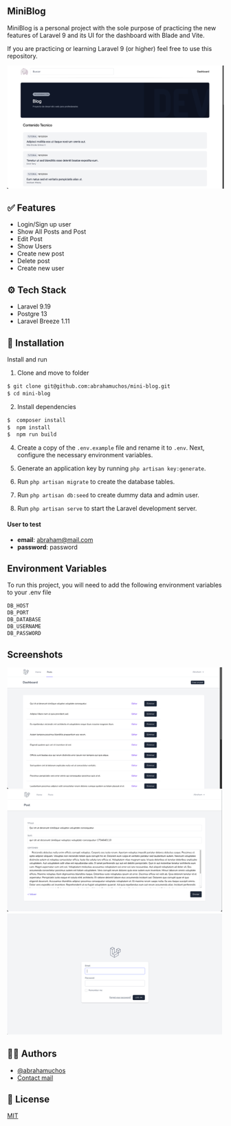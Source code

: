 ## MiniBlog
MiniBlog is a personal project with the sole purpose of practicing the new features of Laravel 9 and its UI for the dashboard with Blade and Vite.

If you are practicing or learning Laravel 9 (or higher) feel free to use this repository.

<img src="/docs/Screen%20Shot%202024-12-19%20at%2016.29.10.png" alt="guest" width="auto"/>


## ✅ Features
- Login/Sign up user
- Show All Posts and Post
- Edit Post
- Show Users
- Create new post
- Delete post
- Create new user

## ⚙️ Tech Stack

- Laravel 9.19
- Postgre 13
- Laravel Breeze 1.11


## 💾 Installation

Install and run

1. Clone and move to folder
```bash
$ git clone git@github.com:abrahamuchos/mini-blog.git
$ cd mini-blog
```

2. Install dependencies
```bash
$  composer install
$  npm install
$  npm run build
```

4. Create a copy of the `.env.example` file and rename it to `.env`. Next, configure the necessary environment variables.

5. Generate an application key by running `php artisan key:generate`.

6. Run `php artisan migrate` to create the database tables.

7. Run `php artisan db:seed` to create dummy data and admin user.
8. Run `php artisan serve` to start the Laravel development server.


#### User to test
* **email**: abraham@mail.com
* **password**: password

## Environment Variables

To run this project, you will need to add the following environment variables to your .env file

```
DB_HOST
DB_PORT
DB_DATABASE
DB_USERNAME
DB_PASSWORD
```

## Screenshots
<img src="/docs/Screen%20Shot%202024-12-19%20at%2016.29.20.png" alt="drawing" width="500px"/>
<img src="/docs/Screen%20Shot%202024-12-19%20at%2016.29.30.png" alt="login" width="500px"/>
<img src="/docs/Screen%20Shot%202024-12-19%20at%2016.29.51.png" alt="edit" width="500px"/>


## 🧑‍💻 Authors

- [@abrahamuchos](https://github.com/abrahamuchos)
- [Contact mail](mailto:j.abraham29@gmail.com)


## 📄 License

[MIT](https://choosealicense.com/licenses/mit/)
